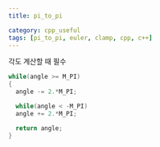 ```yaml
---
title: pi_to_pi

category: cpp_useful
tags: [pi_to_pi, euler, clamp, cpp, c++]
---
```


각도 계산할 때 필수 <br/>

~~~c++
while(angle >= M_PI)
{
  angle -= 2.*M_PI;

  while(angle < -M_PI)
  angle += 2.*M_PI;

  return angle;
}
~~~